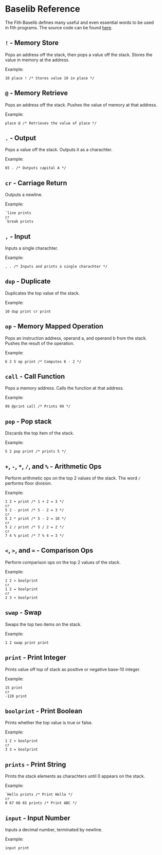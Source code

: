 # Baselib Reference

The Fith Baselib defines many useful and even essential words to
be used in fith programs. The source code can be found 
[here](https://github.com/MishaKlopukh/fithlang/blob/main/fith/baselib.fth).

## `!` - Memory Store

Pops an address off the stack, then pops a value off the stack.
Stores the value in memory at the address.

Example:
```
10 place ! /* Stores value 10 in place */
```

## `@` - Memory Retrieve

Pops an address off the stack. Pushes the value of memory
at that address.

Example:
```
place @ /* Retrieves the value of place */
```

## `.` - Output

Pops a value off the stack. Outputs it as a charachter.

Example:
```
65 . /* Outputs capital A */
```

## `cr` - Carriage Return

Outputs a newline.

Example:
```
`line prints
cr
`break prints
```

## `,` - Input

Inputs a single charachter.

Example:
```
, . /* Inputs and prints a single charachter */
```

## `dup` - Duplicate

Duplicates the top value of the stack.

Example:
```
10 dup print cr print
```

## `op` - Memory Mapped Operation

Pops an instruction address, operand a, and operand b from
the stack. Pushes the result of the operation.

Example:
```
6 2 5 op print /* Computes 6 - 2 */
```

## `call` - Call Function

Pops a memory address. Calls the function at that address.

Example:
```
99 @print call /* Prints 99 */
```

## `pop` - Pop stack

Discards the top item of the stack.

Example:
```
5 2 pop print /* prints 5 */
```

## `+`, `-`, `*`, `/`, and `%` - Arithmetic Ops

Perform arithmetic ops on the top 2 values of the stack. 
The word `/` performs floor division. 

Example:
```
1 2 + print /* 1 + 2 = 3 */
cr
5 2 - print /* 5 - 2 = 3 */
cr
5 2 * print /* 5 - 2 = 10 */
cr
5 2 / print /* 5 / 2 = 2 */
cr
7 4 % print /* 7 % 4 = 3 */
```

## `<`, `>`, and `=` - Comparison Ops

Perform comparison ops on the top 2 values of the stack.

Example:
```
1 2 > boolprint
cr
1 2 = boolprint
cr
2 3 < boolprint
```

## `swap` - Swap

Swaps the top two items on the stack.

Example:
```
1 2 swap print print
```

## `print` - Print Integer

Prints value off top of stack as positive or negative
base-10 integer.

Example:
```
15 print
cr
-120 print
```

## `boolprint` - Print Boolean

Prints whether the top value is true or false.

Example:
```
1 2 > boolprint
cr
3 3 = boolprint
```

## `prints` - Print String

Prints the stack elements as charachters until 0 appears
on the stack.

Example:
```
`Hello prints /* Print Hello */
cr
0 67 66 65 prints /* Print ABC */
```

## `input` - Input Number

Inputs a decimal number, terminated by newline.

Example:
```
input print
```
